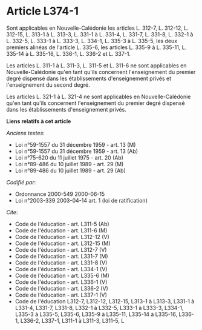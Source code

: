 # Article L374-1

Sont applicables en Nouvelle-Calédonie les articles L. 312-7, L. 312-12, L. 312-15, L. 313-1 à L. 313-3, L. 331-1 à L. 331-4,
L. 331-7, L. 331-8, L. 332-1 à L. 332-5, L. 333-1 à L. 333-3, L. 334-1, L. 335-3 à L. 335-5, les deux premiers alinéas de
l'article L. 335-6, les articles L. 335-9 à L. 335-11, L. 335-14 à L. 335-16, L. 336-1, L. 336-2 et L. 337-1.

Les articles L. 311-1 à L. 311-3, L. 311-5 et L. 311-6 ne sont applicables en Nouvelle-Calédonie qu'en tant qu'ils concernent
l'enseignement du premier degré dispensé dans les établissements d'enseignement privés et l'enseignement du second degré.

Les articles L. 321-1 à L. 321-4 ne sont applicables en Nouvelle-Calédonie qu'en tant qu'ils concernent l'enseignement du
premier degré dispensé dans les établissements d'enseignement privés.

**Liens relatifs à cet article**

_Anciens textes_:

  - Loi n°59-1557 du 31 décembre 1959 - art. 13 (M)
  - Loi n°59-1557 du 31 décembre 1959 - art. 13 (Ab)
  - Loi n°75-620 du 11 juillet 1975 - art. 20 (Ab)
  - Loi n°89-486 du 10 juillet 1989 - art. 29 (M)
  - Loi n°89-486 du 10 juillet 1989 - art. 29 (Ab)

_Codifié par_:

  - Ordonnance 2000-549 2000-06-15
  - Loi n°2003-339 2003-04-14 art. 1 (loi de ratification)

_Cite_:

  - Code de l'éducation - art. L311-5 (Ab)
  - Code de l'éducation - art. L311-6 (M)
  - Code de l'éducation - art. L312-12 (V)
  - Code de l'éducation - art. L312-15 (M)
  - Code de l'éducation - art. L312-7 (V)
  - Code de l'éducation - art. L331-7 (M)
  - Code de l'éducation - art. L331-8 (V)
  - Code de l'éducation - art. L334-1 (V)
  - Code de l'éducation - art. L335-6 (M)
  - Code de l'éducation - art. L336-1 (V)
  - Code de l'éducation - art. L336-2 (V)
  - Code de l'éducation - art. L337-1 (V)
  - Code de l'éducation L312-7, L312-12, L312-15, L313-1 à L313-3, L331-1 à L331-4, L331-7, L331-8, L332-1 à L332-5, L333-1 à L333-3, L334-1, L335-3 à L335-5, L335-6, L335-9 à L335-11, L335-14 à L335-16, L336-1, L336-2, L337-1, L311-1 à L311-3, L311-5, L
